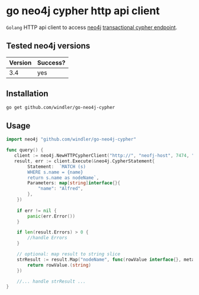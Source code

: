 # go neo4j cypher http api client
`Golang` HTTP api client to access [neo4j](https://neo4j.com/) [transactional cypher endpoint](https://neo4j.com/docs/developer-manual/3.4/http-api/#http-api-transactional).

## Tested neo4j versions

|Version|Success?|
|-|-|
|3.4|yes|

## Installation 
```bash
go get github.com/windler/go-neo4j-cypher
```

## Usage
```go
import neo4j "github.com/windler/go-neo4j-cypher"

func query() {
   client := neo4j.NewHTTPCypherClient("http://", "neofj-host", 7474, "myuser", "secret")
   result, err := client.Execute(&neo4j.CypherStatement{
        Statement:  `MATCH (s) 
        WHERE s.name = {name}
        return s.name as nodeName`,
		Parameters: map[string]interface{}{
            "name": "Alfred",
        },
    })
    
    if err != nil {
        panic(err.Error())
    }

    if len(result.Errors) > 0 {
        //handle Errors
    }

    // optional: map result to string slice
    strResult := result.Map("nodeName", func(rowValue interface{}, meta neo4j.CypherQueryResultValueMeta) interface{} {
		return rowValue.(string)
    })

    //... handle strResult ... 
}

```